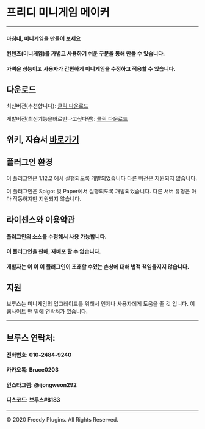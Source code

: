 # 프리디 미니게임 메이커

***

#### 마침내, 미니게임을 만들어 보세요

#### 컨텐츠(미니게임)를 가볍고 사용하기 쉬운 구문을 통해 만들 수 있습니다.

#### 가벼운 성능이고 사용자가 간편하게 미니게임을 수정하고 적용할 수 있습니다.

## 다운로드 
최신버전(추천합니다): [클릭 다운로드](https://github.com/FreedyPlugins/FreedyMinigameMaker/releases/latest/download/FreedyMinigameMaker.jar)

개발버전(최신기능을바로만나고싶다면): [클릭 다운로드](https://github.com/FreedyPlugins/FreedyMinigameMaker/raw/master/FreedyMinigameMaker.jar)

## 위키, 자습서 [바로가기](./FreedyMinigameMakerWiki)

## 플러그인 환경

이 플러그인은 1.12.2 에서 실행되도록 개발되었습니다 다른 버전은 지원되지 않습니다.

이 플러그인은 Spigot 및 Paper에서 실행되도록 개발되었습니다. 다른 서버 유형은 아마 작동하지만 지원되지 않습니다.

## 라이센스와 이용약관

#### 플러그인의 소스를 수정해서 사용 가능합니다.

#### 이 플러그인을 판매, 재배포 할 수 없습니다.

#### 개발자는 이 이 이 플러그인이 초래할 수있는 손상에 대해 법적 책임을지지 않습니다.

## 지원
브루스는 미니게임의 업그레이드를 위해서 언제나 사용자에게 도움을 줄 것 입니다. 이 웹사이트 맨 밑에 연락처가 있습니다.

***

## 브루스 연락처:

#### 전화번호: 010-2484-9240
#### 카카오톡: Bruce0203
#### 인스타그램: @ijongweon292
#### 디스코드: 브루스#8183

***

© 2020 Freedy Plugins. All Rights Reserved.
